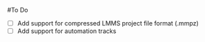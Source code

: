 #To Do
- [ ] Add support for compressed LMMS project file format (.mmpz)
- [ ] Add support for automation tracks
